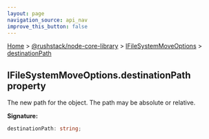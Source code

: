 ```yaml
---
layout: page
navigation_source: api_nav
improve_this_button: false
---
```



[Home](./index.md) &gt; [@rushstack/node-core-library](./node-core-library.md) &gt; [IFileSystemMoveOptions](./node-core-library.ifilesystemmoveoptions.md) &gt; [destinationPath](./node-core-library.ifilesystemmoveoptions.destinationpath.md)

## IFileSystemMoveOptions.destinationPath property

The new path for the object. The path may be absolute or relative.

<b>Signature:</b>

```typescript
destinationPath: string;
```
